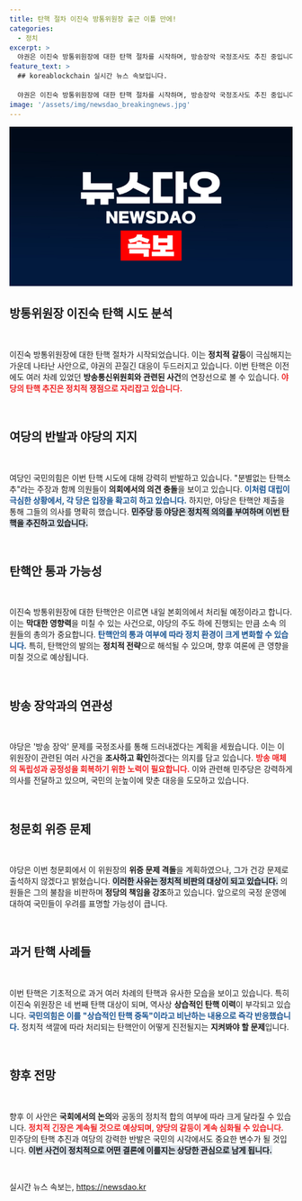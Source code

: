```yaml
---
title: 탄핵 절차 이진숙 방통위원장 출근 이틀 만에!
categories:
  - 정치
excerpt: >
  야권은 이진숙 방통위원장에 대한 탄핵 절차를 시작하며, 방송장악 국정조사도 추진 중입니다. 4번째 탄핵 시도에 여당은 강력 반발, 국회가 소란한 가운데 진실이 밝혀질지 주목됩니다!
feature_text: >
  ## koreablockchain 실시간 뉴스 속보입니다.

  야권은 이진숙 방통위원장에 대한 탄핵 절차를 시작하며, 방송장악 국정조사도 추진 중입니다. 4번째 탄핵 시도에 여당은 강력 반발, 국회가 소란한 가운데 진실이 밝혀질지 주목됩니다!
image: '/assets/img/newsdao_breakingnews.jpg'
---
```


<p><img src="/assets/img/newsdao_breakingnews.jpg" alt="koreablockchain 속보" /></p>

<h2 data-ke-size="size26">방통위원장 이진숙 탄핵 시도 분석</h2>

<p data-ke-size="size16">&nbsp;</p>

<p>이진숙 방통위원장에 대한 탄핵 절차가 시작되었습니다. 이는 <strong>정치적 갈등</strong>이 극심해지는 가운데 나타난 사안으로, 야권의 끈질긴 대응이 두드러지고 있습니다. 이번 탄핵은 이전에도 여러 차례 있었던 <strong>방송통신위원회와 관련된 사건</strong>의 연장선으로 볼 수 있습니다. <b><span style="color: #ee2323;">야당의 탄핵 추진은 정치적 쟁점으로 자리잡고 있습니다.</span></b></p>

<p data-ke-size="size16">&nbsp;</p>

<h2 data-ke-size="size26">여당의 반발과 야당의 지지</h2>

<p data-ke-size="size16">&nbsp;</p>

<p>여당인 국민의힘은 이번 탄핵 시도에 대해 강력히 반발하고 있습니다. "분별없는 탄핵소추"라는 주장과 함께 의원들이 <strong>의회에서의 의견 충돌</strong>을 보이고 있습니다. <b><span style="color: #1a5490;">이처럼 대립이 극심한 상황에서, 각 당은 입장을 확고히 하고 있습니다.</span></b> 하지만, 야당은 탄핵안 제출을 통해 그들의 의사를 명확히 했습니다. <b><span style="background-color: #21538527;">민주당 등 야당은 정치적 의의를 부여하며 이번 탄핵을 추진하고 있습니다.</span></b></p>

<p data-ke-size="size16">&nbsp;</p>

<h2 data-ke-size="size26">탄핵안 통과 가능성</h2>

<p data-ke-size="size16">&nbsp;</p>

<p>이진숙 방통위원장에 대한 탄핵안은 이르면 내일 본회의에서 처리될 예정이라고 합니다. 이는 <strong>막대한 영향력</strong>을 미칠 수 있는 사건으로, 야당의 주도 하에 진행되는 만큼 소속 의원들의 총의가 중요합니다. <b><span style="color: #1a5490;">탄핵안의 통과 여부에 따라 정치 환경이 크게 변화할 수 있습니다.</span></b> 특히, 탄핵안의 발의는 <strong>정치적 전략</strong>으로 해석될 수 있으며, 향후 여론에 큰 영향을 미칠 것으로 예상됩니다.</p>

<p data-ke-size="size16">&nbsp;</p>

<h2 data-ke-size="size26">방송 장악과의 연관성</h2>

<p data-ke-size="size16">&nbsp;</p>

<p>야당은 '방송 장악' 문제를 국정조사를 통해 드러내겠다는 계획을 세웠습니다. 이는 이 위원장이 관련된 여러 사건을 <strong>조사하고 확인</strong>하겠다는 의지를 담고 있습니다. <b><span style="color: #ee2323;">방송 매체의 독립성과 공정성을 회복하기 위한 노력이 필요합니다.</span></b> 이와 관련해 민주당은 강력하게 의사를 전달하고 있으며, 국민의 눈높이에 맞춘 대응을 도모하고 있습니다. </p>

<p data-ke-size="size16">&nbsp;</p>

<h2 data-ke-size="size26">청문회 위증 문제</h2>

<p data-ke-size="size16">&nbsp;</p>

<p>야당은 이번 청문회에서 이 위원장의 <strong>위증 문제 격돌</strong>을 계획하였으나, 그가 건강 문제로 출석하지 않겠다고 밝혔습니다. <b><span style="background-color: #21538527;">이러한 사유는 정치적 비판의 대상이 되고 있습니다.</span></b> 의원들은 그의 불참을 비판하며 <strong>정당의 책임을 강조</strong>하고 있습니다. 앞으로의 국정 운영에 대하여 국민들이 우려를 표명할 가능성이 큽니다. </p>

<p data-ke-size="size16">&nbsp;</p>

<h2 data-ke-size="size26">과거 탄핵 사례들</h2>

<p data-ke-size="size16">&nbsp;</p>

<p>이번 탄핵은 기초적으로 과거 여러 차례의 탄핵과 유사한 모습을 보이고 있습니다. 특히 이진숙 위원장은 네 번째 탄핵 대상이 되며, 역사상 <strong>상습적인 탄핵 이력</strong>이 부각되고 있습니다. <b><span style="color: #1a5490;">국민의힘은 이를 "상습적인 탄핵 중독"이라고 비난하는 내용으로 즉각 반응했습니다.</span></b> 정치적 색깔에 따라 처리되는 탄핵안이 어떻게 진전될지는 <strong>지켜봐야 할 문제</strong>입니다. </p>

<p data-ke-size="size16">&nbsp;</p>

<h2 data-ke-size="size26">향후 전망</h2>

<p data-ke-size="size16">&nbsp;</p>

<p>향후 이 사안은 <strong>국회에서의 논의</strong>와 공동의 정치적 합의 여부에 따라 크게 달라질 수 있습니다. <b><span style="color: #ee2323;">정치적 긴장은 계속될 것으로 예상되며, 양당의 갈등이 계속 심화될 수 있습니다.</span></b> 민주당의 탄핵 추진과 여당의 강력한 반발은 국민의 시각에서도 중요한 변수가 될 것입니다. <b><span style="background-color: #21538527;">이번 사건이 정치적으로 어떤 결론에 이를지는 상당한 관심으로 남게 됩니다.</span></b></p>

<p data-ke-size="size16">&nbsp;</p>
실시간 뉴스 속보는, <a href="https://newsdao.kr" rel="dofollow">https://newsdao.kr</a>


